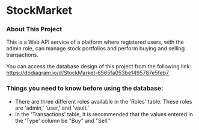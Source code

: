 # StockMarket
### About This Project
This is a Web API service of a platform where registered users, with the admin role, can manage stock portfolios and perform buying and selling transactions.

You can access the database design of this project from the following link:
https://dbdiagram.io/d/StockMarket-6565fa053be1495787e5feb7

### Things you need to know before using the database:
- There are three different roles available in the 'Roles' table. These roles are 'admin,' 'user,' and 'vault.'
- In the 'Transactions' table, it is recommended that the values entered in the 'Type' column be "Buy" and "Sell."